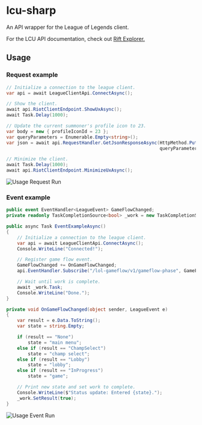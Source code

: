 # lcu-sharp

An API wrapper for the League of Legends client.

For the LCU API documentation, check out [Rift Explorer.](https://github.com/Pupix/rift-explorer)

## Usage

### Request example

```cs
// Initialize a connection to the league client.
var api = await LeagueClientApi.ConnectAsync();

// Show the client.
await api.RiotClientEndpoint.ShowUxAsync();
await Task.Delay(1000);

// Update the current summoner's profile icon to 23.
var body = new { profileIconId = 23 };
var queryParameters = Enumerable.Empty<string>();
var json = await api.RequestHandler.GetJsonResponseAsync(HttpMethod.Put, "lol-summoner/v1/current-summoner/icon",
                                                         queryParameters, body);

// Minimize the client.
await Task.Delay(1000);
await api.RiotClientEndpoint.MinimizeUxAsync();
```

![Usage Request Run](https://i.imgur.com/OCRPHes.gif)

### Event example

```cs
public event EventHandler<LeagueEvent> GameFlowChanged;
private readonly TaskCompletionSource<bool> _work = new TaskCompletionSource<bool>(false);

public async Task EventExampleAsync()
{
    // Initialize a connection to the league client.
    var api = await LeagueClientApi.ConnectAsync();
    Console.WriteLine("Connected!");

    // Register game flow event.
    GameFlowChanged += OnGameFlowChanged;
    api.EventHandler.Subscribe("/lol-gameflow/v1/gameflow-phase", GameFlowChanged);

    // Wait until work is complete.
    await _work.Task;
    Console.WriteLine("Done.");
}

private void OnGameFlowChanged(object sender, LeagueEvent e)
{
    var result = e.Data.ToString();
    var state = string.Empty;

    if (result == "None")
        state = "main menu";
    else if (result == "ChampSelect")
        state = "champ select";
    else if (result == "Lobby")
        state = "lobby";
    else if (result == "InProgress")
        state = "game";

    // Print new state and set work to complete.
    Console.WriteLine($"Status update: Entered {state}.");
    _work.SetResult(true);
}
```

![Usage Event Run](https://i.imgur.com/EUcqv4u.gif)
